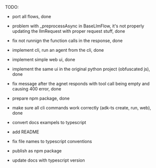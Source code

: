 TODO: 
- port all flows, done 
- problem with _preprocessAsync in BaseLlmFlow, it's not properly updating the llmRequest with proper request stuff, done 
- fix not runnign the function calls in the response, done 
- implement cli, run an agent from the cli, done 
- implement simple web ui, done 
- implement the same ui in the original python project (obfuscated js), done 
- fix message after the agnet responds with tool call being empty and causing 400 error, done 

- prepare npm package, done 

- make sure all cli commands work correctly (adk-ts create, run, web), done 
- convert docs exampels to typescript 

- add README 
- fix file names to typescript conventions 
- publish as npm package 
- update docs with typescript version 